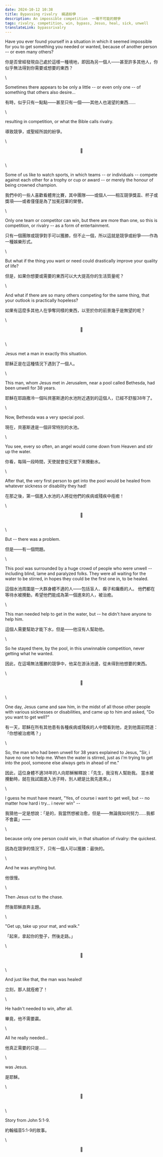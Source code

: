 ```yaml
---
date: 2024-10-12 10:38
title: Bypassing rivalry  繞過紛爭
description: An impossible competition  一場不可能的競爭
tags: rivalry, competition, win, bypass, Jesus, heal, sick, unwell
translateLink: bypassrivalry
---
```


Have you ever found yourself in a situation in which it seemed impossible for you to get something you needed or wanted, because of another person -- or even many others?

你是否曾經發現自己處於這樣一種境地，即因為另一個人——甚至許多其他人，你似乎無法得到你需要或想要的東西？

\

Sometimes there appears to be only a little -- or even only one -- of something that others also desire...

有時，似乎只有一點點——甚至只有一個——其他人也渴望的東西......

\

resulting in competition, or what the Bible calls rivalry.

導致競爭，或聖經所說的紛爭。

\

<center>💠</center>

\
\

Some of us like to watch sports, in which teams -- or individuals -- compete against each other for a trophy or cup or award -- or merely the honour of being crowned champion.

我們中的一些人喜歡看體育比賽，其中團隊——或個人——相互競爭獎盃、杯子或獎項——或者僅僅是為了加冕冠軍的榮譽。

\

Only one team or competitor can win, but there are more than one, so this is competition, or rivalry -- as a form of entertainment.

只有一個團隊或競爭對手可以獲勝，但不止一個，所以這就是競爭或紛爭——作為一種娛樂形式。

\

But what if the thing you want or need could drastically improve your quality of life?

但是，如果你想要或需要的東西可以大大提高你的生活質量呢？

\

And what if there are so many others competing for the same thing, that your outlook is practically hopeless?

如果有這麼多其他人在爭奪同樣的東西，以至於你的前景幾乎是無望的呢？

\

<center>💠</center>

\
\

Jesus met a man in exactly this situation. 

耶穌正是在這種情況下遇到了一個人。

\

This man, whom Jesus met in Jerusalem, near a pool called Bethesda, had been unwell for 38 years.

耶穌在耶路撒冷一個叫貝塞斯達的水池附近遇到的這個人，已經不舒服38年了。

\

Now, Bethesda was a very special pool.

現在，貝塞斯達是一個非常特別的水池。

\

You see, every so often, an angel would come down from Heaven and stir up the water.

你看，每隔一段時間，天使就會從天堂下來攪動水。

\

After that, the very first person to get into the pool would be healed from whatever sickness or disability they had!

在那之後，第一個進入水池的人將從他們的疾病或殘疾中痊癒！

\

<center>💠</center>

\
\

But -- there was a problem.

但是——有一個問題。

\

This pool was surrounded by a huge crowd of people who were unwell -- including blind, lame and paralyzed folks. They were all waiting for the water to be stirred, in hopes they could be the first one in, to be healed.

這個水池周圍是一大群身體不適的人——包括盲人、瘸子和癱瘓的人。 他們都在等待水被攪動，希望他們能成為第一個進來的人，被治癒。

\

This man needed help to get in the water, but -- he didn't have anyone to help him.

這個人需要幫助才能下水，但是——他沒有人幫助他。

\

So he stayed there, by the pool, in this unwinnable competition, never getting what he wanted.

因此，在這場無法獲勝的競爭中，他呆在游泳池邊，從未得到他想要的東西。

\

<center>💠</center>

\
\

One day, Jesus came and saw him, in the midst of all those other people with various sicknesses or disabilities, and came up to him and asked, "Do you want to get well?"

有一天，耶穌在所有其他患有各種疾病或殘疾的人中間看到他，走到他面前問道：「你想被治癒嗎？」

\

So, the man who had been unwell for 38 years explained to Jesus, "Sir, i have no one to help me. When the water is stirred, just as i'm trying to get into the pool, someone else always gets in ahead of me."

因此，這位身體不適38年的人向耶穌解釋說：「先生，我沒有人幫助我。 當水被攪動時，就在我試圖進入池子時，別人總是比我先進來。」

\

I guess he must have meant, "Yes, of course i want to get well, but -- no matter how hard i try... i never win" --

我猜他一定是想說：「是的，我當然想被治愈，但是——無論我如何努力......我都不會贏」——

\

because only one person could win, in that situation of rivalry: the quickest.

因為在競爭的情況下，只有一個人可以獲勝：最快的。

\

And he was anything but.

他很慢。

\

Then Jesus cut to the chase.

然後耶穌直奔主題。

\

"Get up, take up your mat, and walk."

「起來，拿起你的墊子，然後走路。」

\

<center>💠</center>

\
\

And just like that, the man was healed!

立刻，那人就痊癒了！

\

He hadn't needed to win, after all.

畢竟，他不需要贏。

\

All he really needed... 

他真正需要的只是......

\

was Jesus.

是耶穌。

\

<center>💠</center>

\
\

Story from John 5:1-9.

約翰福音5:1-9的故事。

\

<center>💠</center>
